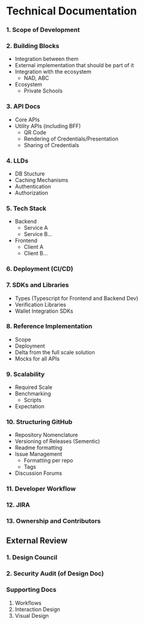 # Technical Documentation

### 1. Scope of Development
### 2. Building Blocks
  - Integration between them
  - External implementation that should be part of it
  - Integration with the ecosystem
    - NAD, ABC
  - Ecosystem 
    - Private Schools
### 3. API Docs
  - Core APIs
  - Utility APIs (including BFF)
    - QR Code
    - Rendering of Credentials/Presentation
    - Sharing of Credentials
### 4. LLDs
  - DB Stucture
  - Caching Mechanisms
  - Authentication
  - Authorization
### 5. Tech Stack
  - Backend
    - Service A
    - Service B...
  - Frontend
    - Client A
    - Client B...
### 6. Deployment (CI/CD)
### 7. SDKs and Libraries
  - Types (Typescript for Frontend and Backend Dev)
  - Verification Libraries
  - Wallet Integration SDKs
### 8. Reference Implementation
  - Scope
  - Deployment
  - Delta from the full scale solution
  - Mocks for all APIs
### 9. Scalability
  - Required Scale
  - Benchmarking
    - Scripts
  - Expectation
### 10. Structuring GitHub
  - Repository Nomenclature
  - Versioning of Releases (Sementic)
  - Readme formatting
  - Issue Management
    - Formatting per repo
    - Tags
  - Discussion Forums
### 11. Developer Workflow
### 12. JIRA
### 13. Ownership and Contributors

## External Review
### 1. Design Council
### 2. Security Audit (of Design Doc)


### Supporting Docs
1. Workflows
2. Interaction Design
3. Visual Design
